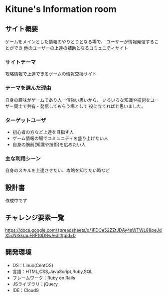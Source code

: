 # Kitune's Information room

## サイト概要
ゲームをメインとした情報のやりとりとなる場で、
ユーザーが情報発信することができ
他のユーザーの上達の補助となるコミュニティサイト

### サイトテーマ
攻略情報で上達できるゲームの情報交換サイト

### テーマを選んだ理由
自身の趣味がゲームであり人一倍強い思いから、
いろいろな知識や技術をユーザー同士で共有・発信してもらう場として
役に立てればと思いました。

### ターゲットユーザ
- 初心者の方など上達を目指す人
- ゲーム情報の場でコミュニティを盛り上げたい人
- 自身の腕前(知識や技術)を広めたい人

### 主な利用シーン
自身のスキルを上達させたい、攻略を知りたい時など

## 設計書
作成中です

## チャレンジ要素一覧
https://docs.google.com/spreadsheets/d/1FDCe52ZZtJDAy4sWTWL88peJdX5cNISkrauFRF10DRw/edit#gid=0

## 開発環境
- OS：Linux(CentOS)
- 言語：HTML,CSS,JavaScript,Ruby,SQL
- フレームワーク：Ruby on Rails
- JSライブラリ：jQuery
- IDE：Cloud9